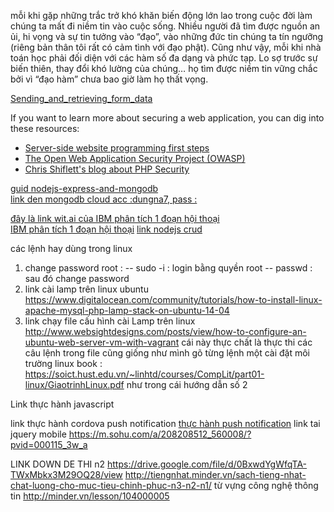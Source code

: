 mỗi khi gặp những trắc trở khó khăn biến động lớn lao trong cuộc đời làm chúng ta mất đi niềm tin vào cuộc sống. Nhiều người đã tìm được nguồn an ủi, hi vọng và sự tin tưởng vào “đạo”, vào những đức tin chúng ta tín ngưỡng (riêng bản thân tôi rất có cảm tình với đạo phật). Cũng như vậy, mỗi khi nhà toán học phải đối diện với các hàm số đa dạng và phức tạp. Lo sợ trước sự biến thiên, thay đổi khó lường của chúng… họ tìm được niềm tin vững chắc bởi vì “đạo hàm” chưa bao giờ làm họ thất vọng.

<a href='https://developer.mozilla.org/en-US/docs/Learn/HTML/Forms/Sending_and_retrieving_form_data'>Sending_and_retrieving_form_data</a>
<p>If you want to learn more about securing a web application, you can dig into these resources:</p>
<ul>
 <li><a href="/en-US/docs/Learn/Server-side/First_steps">Server-side website programming first steps</a></li>
 <li><a title="https://www.owasp.org/index.php/Main_Page" href="https://www.owasp.org/index.php/Main_Page" rel="external" class="external external-icon">The Open Web Application Security Project (OWASP)</a></li>
 <li><a title="http://shiflett.org/" href="http://shiflett.org/" rel="external" class="external external-icon">Chris Shiflett's blog about PHP Security</a></li>
</ul>

<a href="https://zellwk.com/blog/crud-express-and-mongodb-2/">guid nodejs-express-and-mongodb</a> <br>
<a href= "https://mlab.com/databases/star-war-d/collections/quotes">link den mongodb cloud acc :dungna7, pass : </a>

<a href= "https://github.com/watson-developer-cloud/node-sdk/tree/master/examples/conversation_tone_analyzer_integration">đây là link wit.ai của IBM phân tích 1 đoạn hội thoại</a> <br>
<a href= "https://developer.ibm.com/watson/blog/2016/10/17/creating-a-compassionate-conversational-agent-using-watson-tone-analyzer-and-watson-conversation-services/">IBM phân tích 1 đoạn hội thoại</a>
<a href="https://www.djamware.com/post/58a91cdf80aca748640ce353/how-to-create-rest-api-easily-using-nodejs-expressjs-mongoosejs-and-mongodb">link nodejs crud</a>

các lệnh hay dùng trong linux
 1. change password root :
  -- sudo -i : login bằng quyền root 
  -- passwd : sau đó change password
 2. link cài lamp trên linux ubuntu
 https://www.digitalocean.com/community/tutorials/how-to-install-linux-apache-mysql-php-lamp-stack-on-ubuntu-14-04
 3. link chạy file cấu hình cài Lamp  trên linux
 http://www.websightdesigns.com/posts/view/how-to-configure-an-ubuntu-web-server-vm-with-vagrant
 cái này thực chất là thực thi các câu lệnh trong file cũng giống như mình gõ từng lệnh một cài đặt môi trường 
 linux book : https://soict.hust.edu.vn/~linhtd/courses/CompLit/part01-linux/GiaotrinhLinux.pdf
 như trong cái hướng dẫn số 2

Link thực hành javascript
<a href=”https://www.w3resource.com/javascript-exercises/javascript-object-exercises.php”></a>

link thực hành cordova push notification 
<a href="https://codesundar.com/lesson/phonegap-plugin-push/"> thực hành push notification</a>
link tai jquery mobile 
<a href= "https://jquerymobile.com/download/all/"></a>
 https://m.sohu.com/a/208208512_560008/?pvid=000115_3w_a
 
 LINK DOWN DE THI n2
 <a>https://drive.google.com/file/d/0BxwdYgWfqTA-TWxMbkx3M29OQ28/view</a>
 http://tiengnhat.minder.vn/sach-tieng-nhat-chat-luong-cho-muc-tieu-chinh-phuc-n3-n2-n1/
từ vựng công nghệ thông tin
http://minder.vn/lesson/104000005
